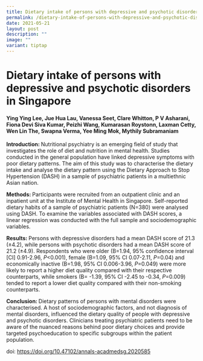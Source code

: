 ```yaml
---
title: Dietary intake of persons with depressive and psychotic disorders in Singapore
permalink: /dietary-intake-of-persons-with-depressive-and-psychotic-disorders-in-singapore/
date: 2021-05-21
layout: post
description: ""
image: ""
variant: tiptap
---
```

<h1><strong>Dietary intake of persons with depressive and psychotic disorders in Singapore</strong></h1>
<h4>Ying Ying Lee, Jue Hua Lau, Vanessa Seet, Clare Whitton, P V Asharani, Fiona Devi Siva Kumar, Peizhi Wang, Kumarasan Roystonn, Laxman Cetty, Wen Lin The, Swapna Verma, Yee Ming Mok, Mythily Subramaniam</h4>
<p><strong>Introduction: </strong>Nutritional psychiatry is an emerging field
of study that investigates the role of diet and nutrition in mental health.
Studies conducted in the general population have linked depressive symptoms
with poor dietary patterns. The aim of this study was to characterise the
dietary intake and analyse the dietary pattern using the Dietary Approach
to Stop Hypertension (DASH) in a sample of psychiatric patients in a multiethnic
Asian nation.</p>
<p><strong>Methods: </strong>Participants were recruited from an outpatient
clinic and an inpatient unit at the Institute of Mental Health in Singapore.
Self-reported dietary habits of a sample of psychiatric patients (N=380)
were analysed using DASH. To examine the variables associated with DASH
scores, a linear regression was conducted with the full sample and sociodemographic
variables.</p>
<p><strong>Results: </strong>Persons with depressive disorders had a mean
DASH score of 21.3 (±4.2), while persons with psychotic disorders had a
mean DASH score of 21.2 (±4.9). Respondents who were older (B=1.94, 95%
confidence interval [CI] 0.91-2.96, <em>P</em>&lt;0.001), female (B=1.09,
95% CI 0.07-2.11, <em>P</em>=0.04) and economically inactive (B=1.98, 95%
CI 0.006-3.96, <em>P</em>=0.049) were more likely to report a higher diet
quality compared with their respective counterparts, while smokers (B=
-1.39, 95% CI -2.45 to -0.34, <em>P</em>=0.009) tended to report a lower
diet quality compared with their non-smoking counterparts.</p>
<p><strong>Conclusion: </strong>Dietary patterns of persons with mental disorders
were characterised. A host of sociodemographic factors, and not diagnosis
of mental disorders, influenced the dietary quality of people with depressive
and psychotic disorders. Clinicians treating psychiatric patients need
to be aware of the nuanced reasons behind poor dietary choices and provide
targeted psychoeducation to specific subgroups within the patient population.</p>
<p></p>
<p>doi: <a href="https://doi.org/10.47102/annals-acadmedsg.2020585" rel="noopener noreferrer nofollow" target="_blank">https://doi.org/10.47102/annals-acadmedsg.2020585</a>
</p>
<p></p>